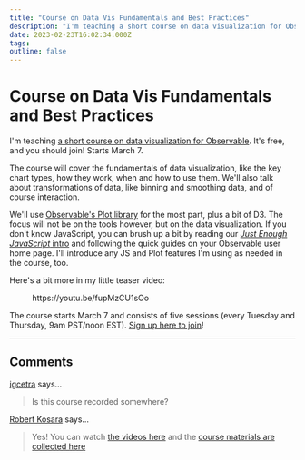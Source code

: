 ```yaml
---
title: "Course on Data Vis Fundamentals and Best Practices"
description: "I'm teaching a short course on data visualization for Observable. It's free, and you should join! Starts March 7."
date: 2023-02-23T16:02:34.000Z
tags: 
outline: false
---
```


# Course on Data Vis Fundamentals and Best Practices

I'm teaching <a href="https://observablehq.com/@observablehq/datavizcourse?utm_medium=video&amp;utm_campaign=datavizcourse&amp;utm_source=videoembed" target="_blank" rel="noreferrer noopener">a short course on data visualization for Observable</a>. It's free, and you should join! Starts March 7.

The course will cover the fundamentals of data visualization, like the key chart types, how they work, when and how to use them. We'll also talk about transformations of data, like binning and smoothing data, and of course interaction.

We'll use <a href="https://observablehq.com/@observablehq/plot?collection=@observablehq/plot">Observable's Plot library</a> for the most part, plus a bit of D3. The focus will not be on the tools however, but on the data visualization. If you don't know JavaScript, you can brush up a bit by reading our <a href="https://observablehq.com/@observablehq/learn-javascript-introduction" target="_blank" rel="noreferrer noopener"><em>Just Enough JavaScript</em> intro</a> and following the quick guides on your Observable user home page. I'll introduce any JS and Plot features I'm using as needed in the course, too.

Here's a bit more in my little teaser video:

<figure class="wp-block-embed is-type-video is-provider-youtube wp-block-embed-youtube wp-embed-aspect-16-9 wp-has-aspect-ratio"><div class="wp-block-embed__wrapper">
https://youtu.be/fupMzCU1sOo
</div></figure>

The course starts March 7 and consists of five sessions (every Tuesday and Thursday, 9am PST/noon EST). <a href="https://observablehq.com/@observablehq/datavizcourse?utm_medium=video&amp;utm_campaign=datavizcourse&amp;utm_source=videoembed" target="_blank" rel="noreferrer noopener">Sign up here to join</a>!


---
## Comments

<a href="http://igcetra.wordpress.com" rel="nofollow noopener" target="_blank">igcetra</a> says…
>	Is this course recorded somewhere?

<a href="http://eagereyes.org/about" rel="nofollow noopener" target="_blank">Robert Kosara</a> says…
>	Yes! You can watch <a href="https://www.youtube.com/watch?v=WJ1c54Ab-o8&list=PLOHIJAFwtkEdEQ698jmgoEiC2FFtq-gys" rel="nofollow ugc">the videos here</a> and the <a href="https://observablehq.com/@observablehq/course-materials-and-pointers?collection=@observablehq/data-vis-course" rel="nofollow ugc">course materials are collected here</a>



